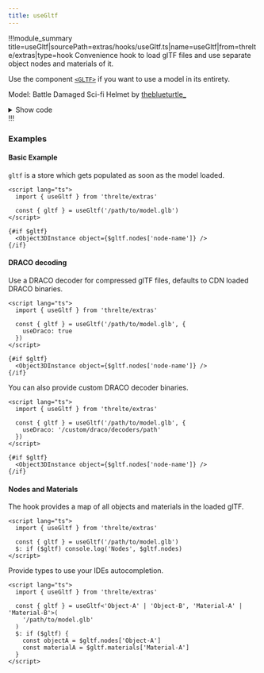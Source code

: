 ```yaml
---
title: useGltf
---
```


<script lang="ts">
import Wrapper from '$examples/use-gltf/Wrapper.svelte'
</script>

!!!module_summary title=useGltf|sourcePath=extras/hooks/useGltf.ts|name=useGltf|from=threlte/extras|type=hook
Convenience hook to load glTF files and use separate object nodes and materials of it.

Use the component [`<GLTF>`](/docs/components/14-gltf) if you want to use a model in its entirety.

<ExampleWrapper>
  <Wrapper />
</ExampleWrapper>

Model: Battle Damaged Sci-fi Helmet by [theblueturtle\_](https://sketchfab.com/theblueturtle_)

<details>
  <summary>Show code</summary>

@[code svelte|title=Wrapper.svelte](../../../examples/use-gltf/Wrapper.svelte)
@[code svelte|title=Scene.svelte](../../../examples/use-gltf/Scene.svelte)

</details>
!!!

### Examples <!-- omit in toc -->

#### Basic Example

`gltf` is a store which gets populated as soon as the model loaded.

```svelte
<script lang="ts">
  import { useGltf } from 'threlte/extras'

  const { gltf } = useGltf('/path/to/model.glb')
</script>

{#if $gltf}
  <Object3DInstance object={$gltf.nodes['node-name']} />
{/if}
```

#### DRACO decoding

Use a DRACO decoder for compressed glTF files, defaults to CDN loaded DRACO binaries.

```svelte
<script lang="ts">
  import { useGltf } from 'threlte/extras'

  const { gltf } = useGltf('/path/to/model.glb', {
    useDraco: true
  })
</script>

{#if $gltf}
  <Object3DInstance object={$gltf.nodes['node-name']} />
{/if}
```

You can also provide custom DRACO decoder binaries.

```svelte
<script lang="ts">
  import { useGltf } from 'threlte/extras'

  const { gltf } = useGltf('/path/to/model.glb', {
    useDraco: '/custom/draco/decoders/path'
  })
</script>

{#if $gltf}
  <Object3DInstance object={$gltf.nodes['node-name']} />
{/if}
```

#### Nodes and Materials

The hook provides a map of all objects and materials in the loaded glTF.

```svelte
<script lang="ts">
  import { useGltf } from 'threlte/extras'

  const { gltf } = useGltf('/path/to/model.glb')
  $: if ($gltf) console.log('Nodes', $gltf.nodes)
</script>
```

Provide types to use your IDEs autocompletion.

```svelte
<script lang="ts">
  import { useGltf } from 'threlte/extras'

  const { gltf } = useGltf<'Object-A' | 'Object-B', 'Material-A' | 'Material-B'>(
    '/path/to/model.glb'
  )
  $: if ($gltf) {
    const objectA = $gltf.nodes['Object-A']
    const materialA = $gltf.materials['Material-A']
  }
</script>
```
